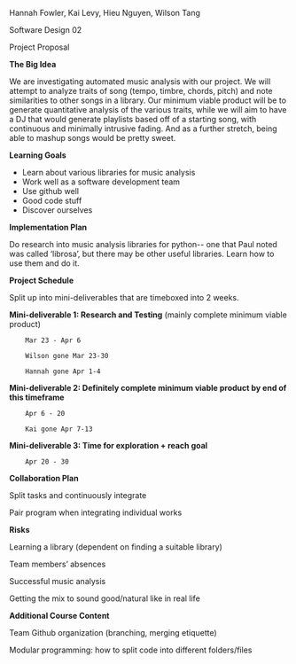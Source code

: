 Hannah Fowler, Kai Levy, Hieu Nguyen, Wilson
Tang

Software
Design 02

Project
Proposal 

**The
Big Idea**

We are investigating automated music analysis with our project. We will
attempt to analyze traits of song (tempo, timbre, chords, pitch) and
note similarities to other songs in a library. Our minimum viable
product will be to generate quantitative analysis of the various
traits, while we will aim to have a DJ that would generate playlists
based off of a starting song, with continuous and minimally intrusive
fading. And as a further stretch, being able to mashup songs would be
pretty sweet. 

**Learning
Goals**

- Learn about various libraries for music
    analysis 
- Work well as a software development team 
- Use github well 
- Good code stuff 
- Discover ourselves 

**Implementation
Plan**

Do
research into music analysis libraries for python-- one that Paul
noted was called ‘librosa’, but there may be other useful
libraries. Learn how to use them and do it.

**Project
Schedule**

Split
up into mini-deliverables that are timeboxed into 2 weeks. 

**Mini-deliverable 1: Research and Testing** (mainly complete minimum viable product)

        Mar 23 - Apr 6

        Wilson gone Mar 23-30

        Hannah gone Apr 1-4

**Mini-deliverable 2: Definitely complete minimum viable product by end of this timeframe**

        Apr 6 - 20

        Kai gone Apr 7-13

**Mini-deliverable 3: Time for exploration + reach goal**

        Apr 20 - 30

**Collaboration
Plan**

Split tasks and continuously integrate

Pair program when integrating individual works

**Risks**

Learning
a library (dependent on finding a suitable library)

Team members’ absences

Successful music analysis

Getting the mix to sound good/natural like in real life

**Additional Course Content**

Team Github organization (branching, merging etiquette)

Modular programming: how to split code into different folders/files
